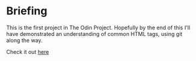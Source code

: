 # Briefing
This is the first project in The Odin Project. Hopefully by the
end of this I'll have demonstrated an understanding of common
HTML tags, using git along the way.  
  
Check it out [here](https://sfujin.github.io/odin-recipes/)